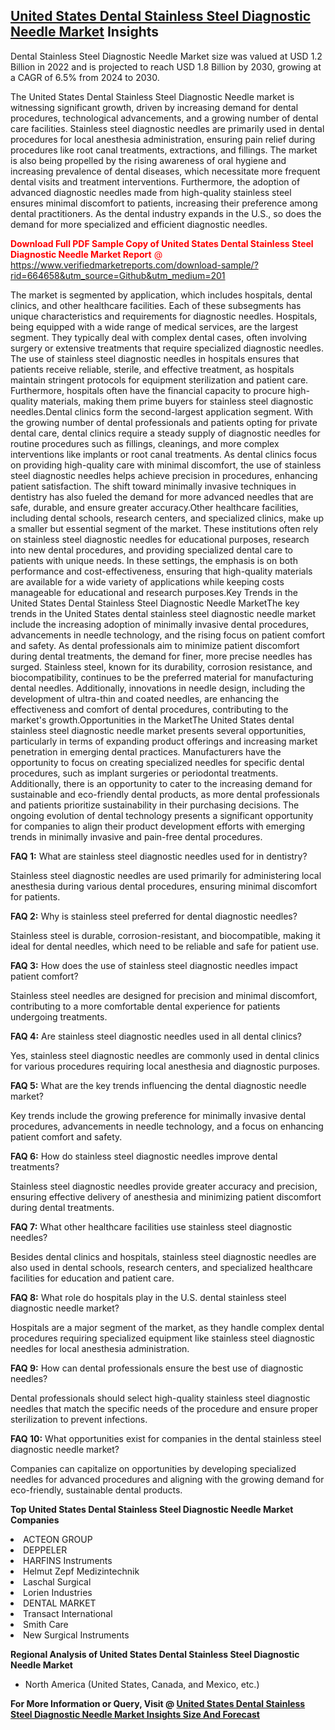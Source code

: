 <h2><a href="https://www.verifiedmarketreports.com/download-sample/?rid=664658&amp;utm_source=Github&amp;utm_medium=201" target="_blank">United States Dental Stainless Steel Diagnostic Needle Market</a> Insights</h2><p>Dental Stainless Steel Diagnostic Needle Market size was valued at USD 1.2 Billion in 2022 and is projected to reach USD 1.8 Billion by 2030, growing at a CAGR of 6.5% from 2024 to 2030.</p><p><p>The United States Dental Stainless Steel Diagnostic Needle market is witnessing significant growth, driven by increasing demand for dental procedures, technological advancements, and a growing number of dental care facilities. Stainless steel diagnostic needles are primarily used in dental procedures for local anesthesia administration, ensuring pain relief during procedures like root canal treatments, extractions, and fillings. The market is also being propelled by the rising awareness of oral hygiene and increasing prevalence of dental diseases, which necessitate more frequent dental visits and treatment interventions. Furthermore, the adoption of advanced diagnostic needles made from high-quality stainless steel ensures minimal discomfort to patients, increasing their preference among dental practitioners. As the dental industry expands in the U.S., so does the demand for more specialized and efficient diagnostic needles. <p><span class=""><span style="color: #ff0000;"><strong>Download Full PDF Sample Copy of United States Dental Stainless Steel Diagnostic Needle Market Report</strong> @ </span><a href="https://www.verifiedmarketreports.com/download-sample/?rid=664658&amp;utm_source=Github&amp;utm_medium=201" target="_blank">https://www.verifiedmarketreports.com/download-sample/?rid=664658&amp;utm_source=Github&amp;utm_medium=201</a></span></p>The market is segmented by application, which includes hospitals, dental clinics, and other healthcare facilities. Each of these subsegments has unique characteristics and requirements for diagnostic needles. Hospitals, being equipped with a wide range of medical services, are the largest segment. They typically deal with complex dental cases, often involving surgery or extensive treatments that require specialized diagnostic needles. The use of stainless steel diagnostic needles in hospitals ensures that patients receive reliable, sterile, and effective treatment, as hospitals maintain stringent protocols for equipment sterilization and patient care. Furthermore, hospitals often have the financial capacity to procure high-quality materials, making them prime buyers for stainless steel diagnostic needles.Dental clinics form the second-largest application segment. With the growing number of dental professionals and patients opting for private dental care, dental clinics require a steady supply of diagnostic needles for routine procedures such as fillings, cleanings, and more complex interventions like implants or root canal treatments. As dental clinics focus on providing high-quality care with minimal discomfort, the use of stainless steel diagnostic needles helps achieve precision in procedures, enhancing patient satisfaction. The shift toward minimally invasive techniques in dentistry has also fueled the demand for more advanced needles that are safe, durable, and ensure greater accuracy.Other healthcare facilities, including dental schools, research centers, and specialized clinics, make up a smaller but essential segment of the market. These institutions often rely on stainless steel diagnostic needles for educational purposes, research into new dental procedures, and providing specialized dental care to patients with unique needs. In these settings, the emphasis is on both performance and cost-effectiveness, ensuring that high-quality materials are available for a wide variety of applications while keeping costs manageable for educational and research purposes.Key Trends in the United States Dental Stainless Steel Diagnostic Needle MarketThe key trends in the United States dental stainless steel diagnostic needle market include the increasing adoption of minimally invasive dental procedures, advancements in needle technology, and the rising focus on patient comfort and safety. As dental professionals aim to minimize patient discomfort during dental treatments, the demand for finer, more precise needles has surged. Stainless steel, known for its durability, corrosion resistance, and biocompatibility, continues to be the preferred material for manufacturing dental needles. Additionally, innovations in needle design, including the development of ultra-thin and coated needles, are enhancing the effectiveness and comfort of dental procedures, contributing to the market's growth.Opportunities in the MarketThe United States dental stainless steel diagnostic needle market presents several opportunities, particularly in terms of expanding product offerings and increasing market penetration in emerging dental practices. Manufacturers have the opportunity to focus on creating specialized needles for specific dental procedures, such as implant surgeries or periodontal treatments. Additionally, there is an opportunity to cater to the increasing demand for sustainable and eco-friendly dental products, as more dental professionals and patients prioritize sustainability in their purchasing decisions. The ongoing evolution of dental technology presents a significant opportunity for companies to align their product development efforts with emerging trends in minimally invasive and pain-free dental procedures.<p><strong>FAQ 1:</strong> What are stainless steel diagnostic needles used for in dentistry?</p><p>Stainless steel diagnostic needles are used primarily for administering local anesthesia during various dental procedures, ensuring minimal discomfort for patients.</p><p><strong>FAQ 2:</strong> Why is stainless steel preferred for dental diagnostic needles?</p><p>Stainless steel is durable, corrosion-resistant, and biocompatible, making it ideal for dental needles, which need to be reliable and safe for patient use.</p><p><strong>FAQ 3:</strong> How does the use of stainless steel diagnostic needles impact patient comfort?</p><p>Stainless steel needles are designed for precision and minimal discomfort, contributing to a more comfortable dental experience for patients undergoing treatments.</p><p><strong>FAQ 4:</strong> Are stainless steel diagnostic needles used in all dental clinics?</p><p>Yes, stainless steel diagnostic needles are commonly used in dental clinics for various procedures requiring local anesthesia and diagnostic purposes.</p><p><strong>FAQ 5:</strong> What are the key trends influencing the dental diagnostic needle market?</p><p>Key trends include the growing preference for minimally invasive dental procedures, advancements in needle technology, and a focus on enhancing patient comfort and safety.</p><p><strong>FAQ 6:</strong> How do stainless steel diagnostic needles improve dental treatments?</p><p>Stainless steel diagnostic needles provide greater accuracy and precision, ensuring effective delivery of anesthesia and minimizing patient discomfort during dental treatments.</p><p><strong>FAQ 7:</strong> What other healthcare facilities use stainless steel diagnostic needles?</p><p>Besides dental clinics and hospitals, stainless steel diagnostic needles are also used in dental schools, research centers, and specialized healthcare facilities for education and patient care.</p><p><strong>FAQ 8:</strong> What role do hospitals play in the U.S. dental stainless steel diagnostic needle market?</p><p>Hospitals are a major segment of the market, as they handle complex dental procedures requiring specialized equipment like stainless steel diagnostic needles for local anesthesia administration.</p><p><strong>FAQ 9:</strong> How can dental professionals ensure the best use of diagnostic needles?</p><p>Dental professionals should select high-quality stainless steel diagnostic needles that match the specific needs of the procedure and ensure proper sterilization to prevent infections.</p><p><strong>FAQ 10:</strong> What opportunities exist for companies in the dental stainless steel diagnostic needle market?</p><p>Companies can capitalize on opportunities by developing specialized needles for advanced procedures and aligning with the growing demand for eco-friendly, sustainable dental products.</p></p><p><strong>Top United States Dental Stainless Steel Diagnostic Needle Market Companies</strong></p><div data-test-id=""><p><li>ACTEON GROUP</li><li> DEPPELER</li><li> HARFINS Instruments</li><li> Helmut Zepf Medizintechnik</li><li> Laschal Surgical</li><li> Lorien Industries</li><li> DENTAL MARKET</li><li> Transact International</li><li> Smith Care</li><li> New Surgical Instruments</li></p><div><strong>Regional Analysis of&nbsp;United States Dental Stainless Steel Diagnostic Needle Market</strong></div><ul><li dir="ltr"><p dir="ltr">North America&nbsp;(United States, Canada, and Mexico, etc.)</p></li></ul><p><strong>For More Information or Query, Visit @&nbsp;</strong><strong><a href="https://www.verifiedmarketreports.com/product/dental-stainless-steel-diagnostic-needle-market/?utm_source=Github&amp;utm_medium=201" target="_blank">United States Dental Stainless Steel Diagnostic Needle Market Insights Size And Forecast</a></strong></p></div>
